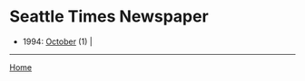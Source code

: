 # Seattle Times Newspaper

  * 1994: 
      [October](./seattle-times-newspaper-1994-10.md) (1) | 

----

[Home](../)
